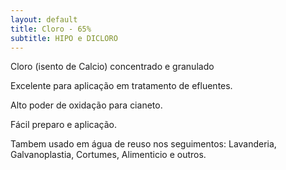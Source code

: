 ```yaml
---
layout: default
title: Cloro - 65%
subtitle: HIPO e DICLORO
---
```


Cloro (isento de Calcio) concentrado e granulado

Excelente para aplicação em tratamento de efluentes.

Alto poder de oxidação para cianeto.

Fácil preparo e aplicação.

Tambem usado em água de reuso nos seguimentos: Lavanderia, Galvanoplastia, Cortumes, Alimenticio e outros.
